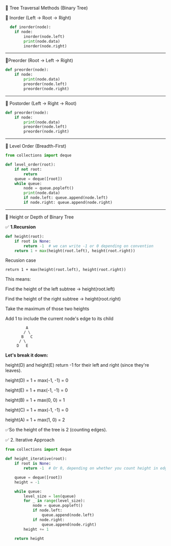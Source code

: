 🔁 Tree Traversal Methods (Binary Tree)

🔹 Inorder (Left → Root → Right)
```python
  def inorder(node):
    if node:
        inorder(node.left)
        print(node.data)
        inorder(node.right)
```
---
🔹Preorder (Root → Left → Right)
```python
def preorder(node):
    if node:
        print(node.data)
        preorder(node.left)
        preorder(node.right)
```
---
🔹 Postorder (Left → Right → Root)
```python
def preorder(node):
    if node:
        print(node.data)
        preorder(node.left)
        preorder(node.right)
```
---
🔹 Level Order (Breadth-First)
```python
from collections import deque

def level_order(root):
    if not root:
        return
    queue = deque([root])
    while queue:
        node = queue.popleft()
        print(node.data)
        if node.left: queue.append(node.left)
        if node.right: queue.append(node.right)
```
---
🔹 Height or Depth of Binary Tree

✅ **1.Recursion**
```python
def height(root):
    if root is None:
        return -1  # we can write -1 or 0 depending on convention
    return 1 + max(height(root.left), height(root.right))
```
Recusion case
```
return 1 + max(height(root.left), height(root.right))
```
This means:

Find the height of the left subtree → height(root.left)

Find the height of the right subtree → height(root.right)

Take the maximum of those two heights

Add 1 to include the current node's edge to its child
```
         A
        / \
       B   C
      / \
     D   E
```
**Let's break it down:**

height(D) and height(E) return -1 for their left and right (since they're leaves).

height(D) = 1 + max(-1, -1) = 0

height(E) = 1 + max(-1, -1) = 0

height(B) = 1 + max(0, 0) = 1

height(C) = 1 + max(-1, -1) = 0

height(A) = 1 + max(1, 0) = 2

✅So the height of the tree is 2 (counting edges).

✅ 2. Iterative Approach
```python
from collections import deque

def height_iterative(root):
    if root is None:
        return -1  # Or 0, depending on whether you count height in edges or nodes

    queue = deque([root])
    height = -1

    while queue:
        level_size = len(queue)
        for _ in range(level_size):
            node = queue.popleft()
            if node.left:
                queue.append(node.left)
            if node.right:
                queue.append(node.right)
        height += 1

    return height
```


